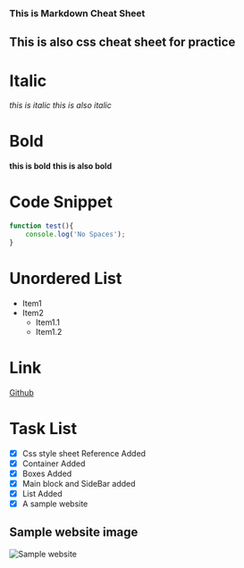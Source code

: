 ### This is Markdown Cheat Sheet
## This is also css cheat sheet for practice
# Italic
*this is italic*
_this is also italic_
# Bold
**this is bold**
__this is also bold__
# Code Snippet
```javascript
function test(){
    console.log('No Spaces');
}
```
# Unordered List
* Item1
* Item2
    * Item1.1
    * Item1.2
# Link
[Github](https://github.com)
# Task List
- [x] Css style sheet Reference Added
- [x] Container Added
- [x] Boxes Added
- [x] Main block and SideBar added
- [x] List Added
- [x] A sample website
## Sample website image
![Sample website](/images/sample.png)